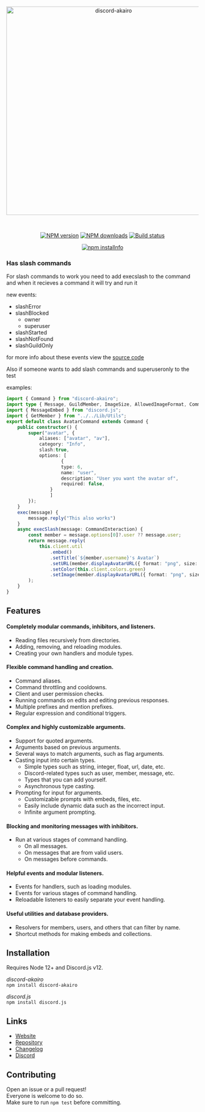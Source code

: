 <div align="center">
  <br />
  <p>
    <a href="https://discord-akairo.github.io"><img src="https://discord-akairo.github.io/static/logo.svg" width="546" alt="discord-akairo" /></a>
  </p>
  <br />
  <p>
    <a href="https://www.npmjs.com/package/discord-akairo"><img src="https://img.shields.io/npm/v/discord-akairo.svg?maxAge=3600" alt="NPM version" /></a>
    <a href="https://www.npmjs.com/package/discord-akairo"><img src="https://img.shields.io/npm/dt/discord-akairo.svg?maxAge=3600" alt="NPM downloads" /></a>
    <a href="https://travis-ci.org/discord-akairo/discord-akairo"><img src="https://travis-ci.org/discord-akairo/discord-akairo.svg" alt="Build status" /></a>
  </p>
  <p>
    <a href="https://nodei.co/npm/discord-akairo/"><img src="https://nodei.co/npm/discord-akairo.png?downloads=true" alt="npm installnfo" /></a>
  </p>
</div>

### Has slash commands

For slash commands to work you need to add execslash to the command and when it recieves a command it will try and run it

new events:
 * slashError
 * slashBlocked
    * owner
    * superuser
 * slashStarted
 * slashNotFound
 * slashGuildOnly

for more info about these events view the [source code](https://github.com/SkyBlockDev/discord-akairo/blob/b5554a38c54b618d7929c219e7da17c93de48b05/src/struct/commands/CommandHandler.js#L396)

Also if someone wants to add slash commands and superuseronly to the test

examples:
```ts
import { Command } from "discord-akairo";
import type { Message, GuildMember, ImageSize, AllowedImageFormat, CommandInteraction } from "discord.js";
import { MessageEmbed } from "discord.js";
import { GetMember } from "../../Lib/Utils";
export default class AvatarCommand extends Command {
	public constructor() {
		super("avatar", {
			aliases: ["avatar", "av"],
			category: "Info",
			slash:true,
			options: [
        			{
					type: 6,
					name: "user",
					description: "User you want the avatar of",
					required: false,
				}
      			]
		});
	}
	exec(message) {
		message.reply("This also works")
	}
	async execSlash(message: CommandInteraction) {
		const member = message.options[0]?.user ?? message.user;
		return message.reply(
			this.client.util
				.embed()
				.setTitle(`${member.username}'s Avatar`)
				.setURL(member.displayAvatarURL({ format: "png", size: 512, dynamic: true }))
				.setColor(this.client.colors.green)
				.setImage(member.displayAvatarURL({ format: "png", size: 512, dynamic: true }))
		);
	}
}
```

## Features

#### Completely modular commands, inhibitors, and listeners.

  - Reading files recursively from directories.
  - Adding, removing, and reloading modules.
  - Creating your own handlers and module types.

#### Flexible command handling and creation.

  - Command aliases.
  - Command throttling and cooldowns.
  - Client and user permission checks.
  - Running commands on edits and editing previous responses.
  - Multiple prefixes and mention prefixes.
  - Regular expression and conditional triggers.

#### Complex and highly customizable arguments.

  - Support for quoted arguments.
  - Arguments based on previous arguments.
  - Several ways to match arguments, such as flag arguments.
  - Casting input into certain types.
    - Simple types such as string, integer, float, url, date, etc.
    - Discord-related types such as user, member, message, etc.
    - Types that you can add yourself.
    - Asynchronous type casting.
  - Prompting for input for arguments.
    - Customizable prompts with embeds, files, etc.
    - Easily include dynamic data such as the incorrect input.
    - Infinite argument prompting.

#### Blocking and monitoring messages with inhibitors.

  - Run at various stages of command handling.
    - On all messages.
    - On messages that are from valid users.
    - On messages before commands.

#### Helpful events and modular listeners.

  - Events for handlers, such as loading modules.
  - Events for various stages of command handling.
  - Reloadable listeners to easily separate your event handling.

#### Useful utilities and database providers.

  - Resolvers for members, users, and others that can filter by name.
  - Shortcut methods for making embeds and collections.

## Installation

Requires Node 12+ and Discord.js v12.  

*discord-akairo*  
`npm install discord-akairo`

*discord.js*  
`npm install discord.js`

## Links

- [Website](https://discord-akairo.github.io)
- [Repository](https://github.com/discord-akairo/discord-akairo)  
- [Changelog](https://github.com/discord-akairo/discord-akairo/releases)
- [Discord](https://discord.gg/arTauDY)  

## Contributing

Open an issue or a pull request!  
Everyone is welcome to do so.  
Make sure to run `npm test` before committing.  
